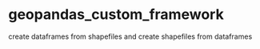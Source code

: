 # geopandas_custom_framework
create dataframes from shapefiles and create shapefiles from dataframes
